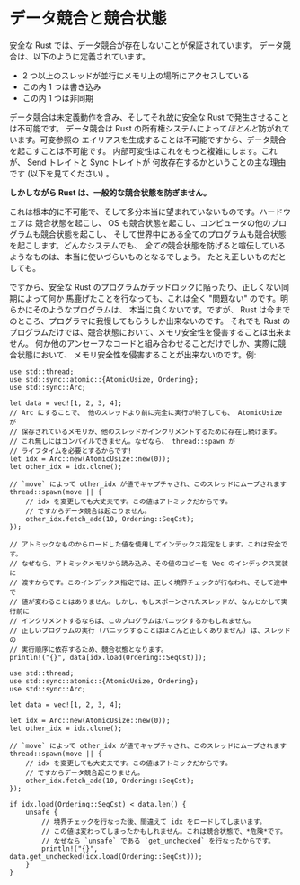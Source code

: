 <!--
# Data Races and Race Conditions
-->

# データ競合と競合状態

<!--
Safe Rust guarantees an absence of data races, which are defined as:
-->

安全な Rust では、データ競合が存在しないことが保証されています。
データ競合は、以下のように定義されています。

<!--
* two or more threads concurrently accessing a location of memory
* one of them is a write
* one of them is unsynchronized
-->

* 2 つ以上のスレッドが並行にメモリ上の場所にアクセスしている
* この内 1 つは書き込み
* この内 1 つは非同期

<!--
A data race has Undefined Behavior, and is therefore impossible to perform
in Safe Rust. Data races are *mostly* prevented through rust's ownership system:
it's impossible to alias a mutable reference, so it's impossible to perform a
data race. Interior mutability makes this more complicated, which is largely why
we have the Send and Sync traits (see below).
-->

データ競合は未定義動作を含み、そしてそれ故に安全な Rust で発生させることは不可能です。
データ競合は Rust の所有権システムによって*ほとんど*防がれています。可変参照の
エイリアスを生成することは不可能ですから、データ競合を起こすことは不可能です。
内部可変性はこれをもっと複雑にします。これが、 Send トレイトと Sync トレイトが
何故存在するかということの主な理由です (以下を見てください) 。

<!--
**However Rust does not prevent general race conditions.**
-->

**しかしながら Rust は、一般的な競合状態を防ぎません。**

<!--
This is pretty fundamentally impossible, and probably honestly undesirable. Your
hardware is racy, your OS is racy, the other programs on your computer are racy,
and the world this all runs in is racy. Any system that could genuinely claim to
prevent *all* race conditions would be pretty awful to use, if not just
incorrect.
-->

これは根本的に不可能で、そして多分本当に望まれていないものです。ハードウェアは
競合状態を起こし、 OS も競合状態を起こし、コンピュータの他のプログラムも競合状態を起こし、
そして世界中にある全てのプログラムも競合状態を起こします。どんなシステムでも、
*全ての*競合状態を防げると喧伝しているようなものは、本当に使いづらいものとなるでしょう。
たとえ正しいものだとしても。

<!--
So it's perfectly "fine" for a Safe Rust program to get deadlocked or do
something nonsensical with incorrect synchronization. Obviously such a program
isn't very good, but Rust can only hold your hand so far. Still, a race
condition can't violate memory safety in a Rust program on its own. Only in
conjunction with some other unsafe code can a race condition actually violate
memory safety. For instance:
-->

ですから、安全な Rust のプログラムがデッドロックに陥ったり、正しくない同期によって何か
馬鹿げたことを行なっても、これは全く "問題ない" のです。明らかにそのようなプログラムは、
本当に良くないです。ですが、 Rust は今までのところ、プログラマに我慢してもらうしか出来ないのです。
それでも Rust のプログラムだけでは、競合状態において、メモリ安全性を侵害することは出来ません。
何か他のアンセーフなコードと組み合わせることだけでしか、実際に競合状態において、
メモリ安全性を侵害することが出来ないのです。例:

```rust,no_run
use std::thread;
use std::sync::atomic::{AtomicUsize, Ordering};
use std::sync::Arc;

let data = vec![1, 2, 3, 4];
// Arc にすることで、 他のスレッドより前に完全に実行が終了しても、 AtomicUsize が
// 保存されているメモリが、他のスレッドがインクリメントするために存在し続けます。
// これ無しにはコンパイルできません。なぜなら、 thread::spawn が
// ライフタイムを必要とするからです!
let idx = Arc::new(AtomicUsize::new(0));
let other_idx = idx.clone();

// `move` によって other_idx が値でキャプチャされ、このスレッドにムーブされます
thread::spawn(move || {
    // idx を変更しても大丈夫です。この値はアトミックだからです。
    // ですからデータ競合は起こりません。
    other_idx.fetch_add(10, Ordering::SeqCst);
});

// アトミックなものからロードした値を使用してインデックス指定をします。これは安全です。
// なぜなら、アトミックメモリから読み込み、その値のコピーを Vec のインデックス実装に
// 渡すからです。このインデックス指定では、正しく境界チェックが行なわれ、そして途中で
// 値が変わることはありません。しかし、もしスポーンされたスレッドが、なんとかして実行前に
// インクリメントするならば、このプログラムはパニックするかもしれません。
// 正しいプログラムの実行 (パニックすることはほとんど正しくありません) は、スレッドの
// 実行順序に依存するため、競合状態となります。
println!("{}", data[idx.load(Ordering::SeqCst)]);
```

```rust,no_run
use std::thread;
use std::sync::atomic::{AtomicUsize, Ordering};
use std::sync::Arc;

let data = vec![1, 2, 3, 4];

let idx = Arc::new(AtomicUsize::new(0));
let other_idx = idx.clone();

// `move` によって other_idx が値でキャプチャされ、このスレッドにムーブされます
thread::spawn(move || {
    // idx を変更しても大丈夫です。この値はアトミックだからです。
    // ですからデータ競合起こりません。
    other_idx.fetch_add(10, Ordering::SeqCst);
});

if idx.load(Ordering::SeqCst) < data.len() {
    unsafe {
        // 境界チェックを行なった後、間違えて idx をロードしてしまいます。
        // この値は変わってしまったかもしれません。これは競合状態で、*危険*です。
        // なぜなら `unsafe` である `get_unchecked` を行なったからです。
        println!("{}", data.get_unchecked(idx.load(Ordering::SeqCst)));
    }
}
```
